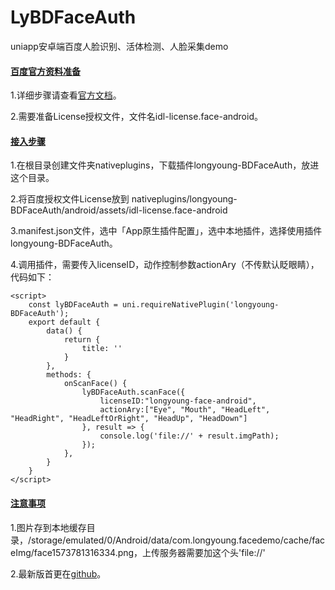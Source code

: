# LyBDFaceAuth

uniapp安卓端百度人脸识别、活体检测、人脸采集demo

#### <u>百度官方资料准备</u>

1.详细步骤请查看[官方文档](https://ai.baidu.com/docs#/FaceSDK-Collect-WithLiveness-Android/top)。

2.需要准备License授权文件，文件名idl-license.face-android。

#### <u>接入步骤</u>


1.在根目录创建文件夹nativeplugins，下载插件longyoung-BDFaceAuth，放进这个目录。

2.将百度授权文件License放到 nativeplugins/longyoung-BDFaceAuth/android/assets/idl-license.face-android

3.manifest.json文件，选中「App原生插件配置」，选中本地插件，选择使用插件longyoung-BDFaceAuth。

4.调用插件，需要传入licenseID，动作控制参数actionAry（不传默认眨眼睛），代码如下：

```
<script>
	const lyBDFaceAuth = uni.requireNativePlugin('longyoung-BDFaceAuth');
	export default {
		data() {
			return {
				title: ''
			}
		},
		methods: {
			onScanFace() {
				lyBDFaceAuth.scanFace({
					licenseID:"longyoung-face-android",
					actionAry:["Eye", "Mouth", "HeadLeft", "HeadRight", "HeadLeftOrRight", "HeadUp", "HeadDown"]
				}, result => {
					console.log('file://' + result.imgPath);
				});
			},
		}
	}
</script>
```

#### <u>注意事项</u>

1.图片存到本地缓存目录，/storage/emulated/0/Android/data/com.longyoung.facedemo/cache/faceImg/face1573781316334.png，上传服务器需要加这个头'file://'

2.最新版首更在[github](https://github.com/longyoung/LyBDFaceAuthDemo.git)。